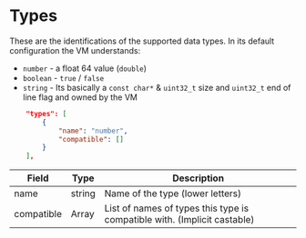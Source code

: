 # Types

These are the identifications of the supported data types. In its default configuration the VM understands:

- `number`  - a float 64 value (`double`)
- `boolean` -  `true` / `false` 
- `string` - Its basically a `const char*` & `uint32_t` size and `uint32_t` end of line flag and owned by the VM

```json
    "types": [
        {
            "name": "number",
            "compatible": []
        }
    ],
```

| Field      | Type          | Description                                                  |
| ---------- | ------------- | ------------------------------------------------------------ |
| name       | string        | Name of the type (lower letters)                             |
| compatible | Array<string> | List of names of types this type is compatible with. (Implicit castable) |
